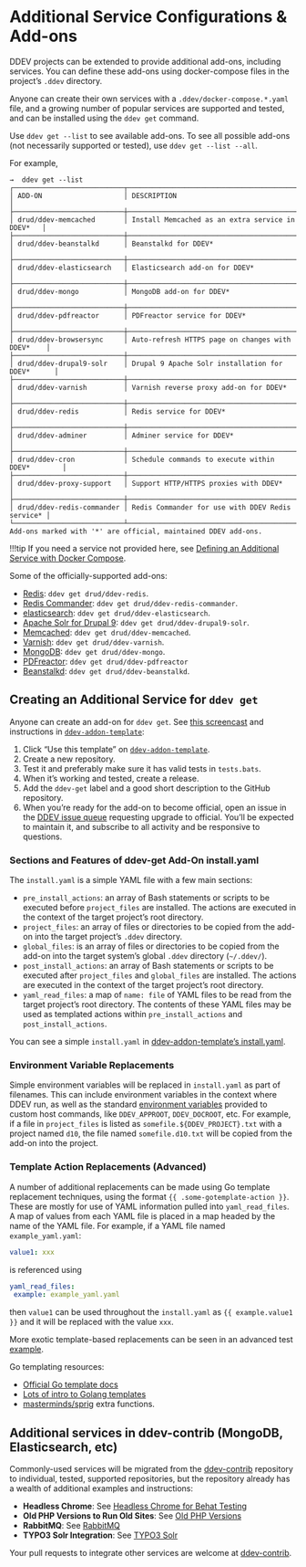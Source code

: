 
# Additional Service Configurations & Add-ons

DDEV projects can be extended to provide additional add-ons, including services. You can define these add-ons using docker-compose files in the project’s `.ddev` directory.

Anyone can create their own services with a `.ddev/docker-compose.*.yaml` file, and a growing number of popular services are supported and tested, and can be installed using the `ddev get` command.

Use `ddev get --list` to see available add-ons. To see all possible add-ons (not necessarily supported or tested), use `ddev get --list --all`.

For example,

```
→  ddev get --list
┌───────────────────────────┬──────────────────────────────────────────────────┐
│ ADD-ON                    │ DESCRIPTION                                      │
├───────────────────────────┼──────────────────────────────────────────────────┤
│ drud/ddev-memcached       │ Install Memcached as an extra service in DDEV*   │
├───────────────────────────┼──────────────────────────────────────────────────┤
│ drud/ddev-beanstalkd      │ Beanstalkd for DDEV*                             │
├───────────────────────────┼──────────────────────────────────────────────────┤
│ drud/ddev-elasticsearch   │ Elasticsearch add-on for DDEV*                   │
├───────────────────────────┼──────────────────────────────────────────────────┤
│ drud/ddev-mongo           │ MongoDB add-on for DDEV*                         │
├───────────────────────────┼──────────────────────────────────────────────────┤
│ drud/ddev-pdfreactor      │ PDFreactor service for DDEV*                     │
├───────────────────────────┼──────────────────────────────────────────────────┤
│ drud/ddev-browsersync     │ Auto-refresh HTTPS page on changes with DDEV*    │
├───────────────────────────┼──────────────────────────────────────────────────┤
│ drud/ddev-drupal9-solr    │ Drupal 9 Apache Solr installation for DDEV*      │
├───────────────────────────┼──────────────────────────────────────────────────┤
│ drud/ddev-varnish         │ Varnish reverse proxy add-on for DDEV*           │
├───────────────────────────┼──────────────────────────────────────────────────┤
│ drud/ddev-redis           │ Redis service for DDEV*                          │
├───────────────────────────┼──────────────────────────────────────────────────┤
│ drud/ddev-adminer         │ Adminer service for DDEV*                        │
├───────────────────────────┼──────────────────────────────────────────────────┤
│ drud/ddev-cron            │ Schedule commands to execute within DDEV*        │
├───────────────────────────┼──────────────────────────────────────────────────┤
│ drud/ddev-proxy-support   │ Support HTTP/HTTPS proxies with DDEV*            │
├───────────────────────────┼──────────────────────────────────────────────────┤
│ drud/ddev-redis-commander │ Redis Commander for use with DDEV Redis service* │
└───────────────────────────┴──────────────────────────────────────────────────┘
Add-ons marked with '*' are official, maintained DDEV add-ons.
```

!!!tip
    If you need a service not provided here, see [Defining an Additional Service with Docker Compose](custom-compose-files.md).

Some of the officially-supported add-ons:

* [Redis](https://github.com/drud/ddev-redis): `ddev get drud/ddev-redis`.
* [Redis Commander](https://github.com/drud/ddev-redis-commander): `ddev get drud/ddev-redis-commander`.
* [elasticsearch](https://github.com/drud/ddev-elasticsearch): `ddev get drud/ddev-elasticsearch`.
* [Apache Solr for Drupal 9](https://github.com/drud/ddev-drupal9-solr): `ddev get drud/ddev-drupal9-solr`.
* [Memcached](https://github.com/drud/ddev-memcached): `ddev get drud/ddev-memcached`.
* [Varnish](https://github.com/drud/ddev-varnish): `ddev get drud/ddev-varnish`.
* [MongoDB](https://github.com/drud/ddev-mongo): `ddev get drud/ddev-mongo`.
* [PDFreactor](https://github.com/drud/ddev-pdfreactor): `ddev get drud/ddev-pdfreactor`
* [Beanstalkd](https://github.com/drud/ddev-beanstalkd): `ddev get drud/ddev-beanstalkd`.

## Creating an Additional Service for `ddev get`

Anyone can create an add-on for `ddev get`. See [this screencast](https://www.youtube.com/watch?v=fPVGpKGr0f4) and instructions in [`ddev-addon-template`](https://github.com/drud/ddev-addon-template):

1. Click “Use this template” on [`ddev-addon-template`](https://github.com/drud/ddev-addon-template).
2. Create a new repository.
3. Test it and preferably make sure it has valid tests in `tests.bats`.
4. When it’s working and tested, create a release.
5. Add the `ddev-get` label and a good short description to the GitHub repository.
6. When you’re ready for the add-on to become official, open an issue in the [DDEV issue queue](https://github.com/drud/ddev/issues/new) requesting upgrade to official. You’ll be expected to maintain it, and subscribe to all activity and be responsive to questions.

### Sections and Features of ddev-get Add-On install.yaml

The `install.yaml` is a simple YAML file with a few main sections:

* `pre_install_actions`: an array of Bash statements or scripts to be executed before `project_files` are installed. The actions are executed in the context of the target project’s root directory.
* `project_files`: an array of files or directories to be copied from the add-on into the target project’s `.ddev` directory.
* `global_files`: is an array of files or directories to be copied from the add-on into the target system’s global `.ddev` directory (`~/.ddev/`).
* `post_install_actions`: an array of Bash statements or scripts to be executed after `project_files` and `global_files` are installed. The actions are executed in the context of the target project’s root directory.
* `yaml_read_files`: a map of `name: file` of YAML files to be read from the target project’s root directory. The contents of these YAML files may be used as templated actions within `pre_install_actions` and `post_install_actions`.

You can see a simple `install.yaml` in [ddev-addon-template’s install.yaml](https://github.com/drud/ddev-addon-template/blob/main/install.yaml).

### Environment Variable Replacements

Simple environment variables will be replaced in `install.yaml` as part of filenames. This can include environment variables in the context where DDEV run, as well as the standard [environment variables](custom-commands.md#environment-variables-provided) provided to custom host commands, like `DDEV_APPROOT`, `DDEV_DOCROOT`, etc. For example, if a file in `project_files` is listed as `somefile.${DDEV_PROJECT}.txt` with a project named `d10`, the file named `somefile.d10.txt` will be copied from the add-on into the project.

### Template Action Replacements (Advanced)

A number of additional replacements can be made using Go template replacement techniques, using the format `{{ .some-gotemplate-action }}`. These are mostly for use of YAML information pulled into `yaml_read_files`. A map of values from each YAML file is placed in a map headed by the name of the YAML file. For example, if a YAML file named `example_yaml.yaml`:

```yaml
value1: xxx
```

is referenced using

```yaml
yaml_read_files: 
 example: example_yaml.yaml
```

then `value1` can be used throughout the `install.yaml` as `{{ example.value1 }}` and it will be replaced with the value `xxx`.

More exotic template-based replacements can be seen in an advanced test [example](https://github.com/drud/ddev/blob/master/cmd/ddev/cmd/testdata/TestCmdGetComplex/recipe/install.yaml).

Go templating resources:

* [Official Go template docs](https://pkg.go.dev/text/template)
* [Lots of intro to Golang templates](https://www.google.com/search?q=golang+templates+intro&oq=golang+templates+intro&aqs=chrome..69i57j0i546l4.3161j0j4&sourceid=chrome&ie=UTF-8)
* [masterminds/sprig](http://masterminds.github.io/sprig/) extra functions.

## Additional services in ddev-contrib (MongoDB, Elasticsearch, etc)

Commonly-used services will be migrated from the [ddev-contrib](https://github.com/drud/ddev-contrib) repository to individual, tested, supported repositories, but the repository already has a wealth of additional examples and instructions:

* **Headless Chrome**: See [Headless Chrome for Behat Testing](https://github.com/drud/ddev-contrib/blob/master/docker-compose-services/headless-chrome)
* **Old PHP Versions to Run Old Sites**: See [Old PHP Versions](https://github.com/drud/ddev-contrib/blob/master/docker-compose-services/old_php)
* **RabbitMQ**: See [RabbitMQ](https://github.com/drud/ddev-contrib/blob/master/docker-compose-services/rabbitmq)
* **TYPO3 Solr Integration**: See [TYPO3 Solr](https://github.com/drud/ddev-contrib/blob/master/docker-compose-services/typo3-solr)

Your pull requests to integrate other services are welcome at [ddev-contrib](https://github.com/drud/ddev-contrib).

